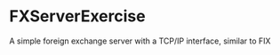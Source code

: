 FXServerExercise
================

A simple foreign exchange server with a TCP/IP interface, similar to FIX
